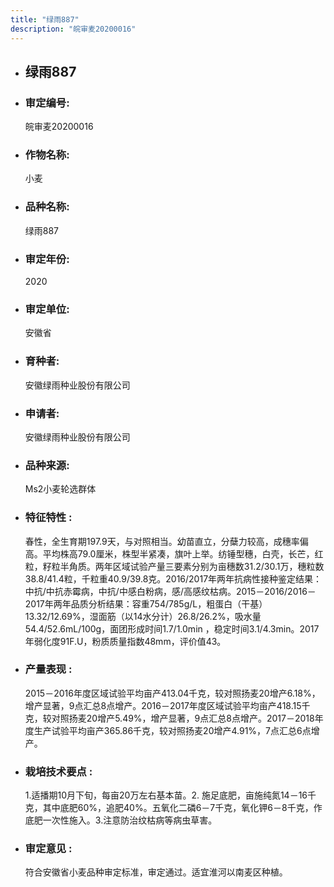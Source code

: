 ```yaml
---
title: "绿雨887"
description: "皖审麦20200016"
---
```

* ## 绿雨887
* ###  审定编号:  
   皖审麦20200016

*  ### 作物名称:  
   小麦

*   ###  品种名称: 
    绿雨887

*   ### 审定年份: 
    2020

*   ### 审定单位:  
    安徽省

*   ### 育种者:  
    安徽绿雨种业股份有限公司

*   ### 申请者:  
    安徽绿雨种业股份有限公司

*   ### 品种来源:  
    Ms2小麦轮选群体

*   ### 特征特性 : 
    春性，全生育期197.9天，与对照相当。幼苗直立，分蘖力较高，成穗率偏高。平均株高79.0厘米，株型半紧凑，旗叶上举。纺锤型穗，白壳，长芒，红粒，籽粒半角质。两年区域试验产量三要素分别为亩穗数31.2/30.1万，穗粒数38.8/41.4粒，千粒重40.9/39.8克。2016/2017年两年抗病性接种鉴定结果：中抗/中抗赤霉病，中抗/中感白粉病，感/高感纹枯病。2015－2016/2016－2017年两年品质分析结果：容重754/785g/L，粗蛋白（干基） 13.32/12.69%，湿面筋（以14水分计）26.8/26.2%，吸水量54.4/52.6mL/100g，面团形成时间1.7/1.0min ，稳定时间3.1/4.3min。2017年弱化度91F.U，粉质质量指数48mm，评价值43。

*   ### 产量表现 : 
    2015－2016年度区域试验平均亩产413.04千克，较对照扬麦20增产6.18%，增产显著，9点汇总8点增产。2016－2017年度区域试验平均亩产418.15千克，较对照扬麦20增产5.49%，增产显著，9点汇总8点增产。2017－2018年度生产试验平均亩产365.86千克，较对照扬麦20增产4.91%，7点汇总6点增产。

*   ### 栽培技术要点 : 
    1.适播期10月下旬，每亩20万左右基本苗。2. 施足底肥，亩施纯氮14－16千克，其中底肥60%，追肥40%。五氧化二磷6－7千克，氧化钾6－8千克，作底肥一次性施入。3.注意防治纹枯病等病虫草害。

*   ### 审定意见 : 
    符合安徽省小麦品种审定标准，审定通过。适宜淮河以南麦区种植。
